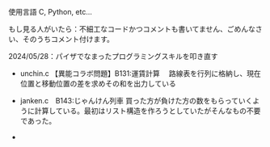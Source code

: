 使用言語 C, Python, etc...

もし見る人がいたら：不細工なコードかつコメントも書いてません、ごめんなさい、そのうちコメント付けます。

2024/05/28：パイザでなまったプログラミングスキルを叩き直す

- unchin.c 【異能コラボ問題】B131:運賃計算
　路線表を行列に格納し、現在位置と移動位置の差を求めその和を出力している

- janken.c　B143:じゃんけん列車
  買った方が負けた方の数をもらっていくように計算している。最初はリスト構造を作ろうとしていたがそんなもの不要であった。
- 
